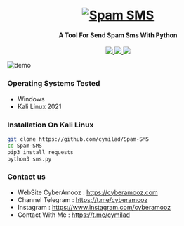 <h1 align="center">
  <br>
  <a href="https://github.com/cymilad/Spam-SMS"><img src="https://dl.cyberamooz.com/0:/Pictures1/sms-spam.jpg" alt="Spam SMS"></a>

</h1>

<h4 align="center">A Tool For Send Spam Sms With Python</h4>

<p align="center">
  <a href="http://python.org">
    <img src="https://img.shields.io/badge/python-v3-yellow">
  </a>

  <a href="https://www.microsoft.com/de-de/">
    <img src="https://img.shields.io/badge/platform-Linux-red">
  </a>
  
  <a href="https://www.microsoft.com/de-de/">
    <img src="https://img.shields.io/badge/platform-windows-blue">
  </a>
  
</p>

![demo](https://dl.cyberamooz.com/0:/Pictures1/demo-sms.png)

### Operating Systems Tested

- Windows
- Kali Linux 2021


### Installation On Kali Linux


```bash
git clone https://github.com/cymilad/Spam-SMS
cd Spam-SMS
pip3 install requests
python3 sms.py
```

### Contact us
- WebSite CyberAmooz : https://cyberamooz.com
- Channel Telegram : https://t.me/cyberamooz
- Instagram : https://www.instagram.com/cyberamooz
- Contact With Me : https://t.me/cymilad

